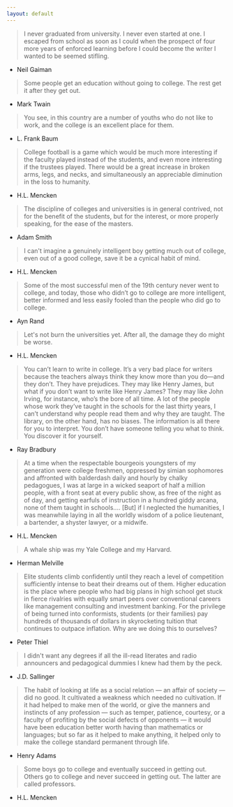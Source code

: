 ```yaml
---
layout: default
---
```



> I never graduated from university. I never even started at one. I escaped from school as soon as I could when the prospect of four more years of enforced learning before I could become the writer I wanted to be seemed stifling.

- Neil Gaiman

> Some people get an education without going to college. The rest get it after they get out.

- Mark Twain

> You see, in this country are a number of youths who do not like to work, and the college is an excellent place for them.

- L. Frank Baum

> College football is a game which would be much more interesting if the faculty played instead of the students, and even more interesting if the trustees played. There would be a great increase in broken arms, legs, and necks, and simultaneously an appreciable diminution in the loss to humanity.

- H.L. Mencken

> The discipline of colleges and universities is in general contrived, not for the benefit of the students, but for the interest, or more properly speaking, for the ease of the masters.

- Adam Smith

> I can't imagine a genuinely intelligent boy getting much out of college, even out of a good college, save it be a cynical habit of mind.

- H.L. Mencken

> Some of the most successful men of the 19th century never went to college, and today, those who didn’t go to college are more intelligent, better informed and less easily fooled than the people who did go to college.

- Ayn Rand

> Let's not burn the universities yet. After all, the damage they do might be worse.

- H.L. Mencken

> You can’t learn to write in college. It’s a very bad place for writers because the teachers always think they know more than you do—and they don’t. They have prejudices. They may like Henry James, but what if you don’t want to write like Henry James? They may like John Irving, for instance, who’s the bore of all time. A lot of the people whose work they’ve taught in the schools for the last thirty years, I can’t understand why people read them and why they are taught. The library, on the other hand, has no biases. The information is all there for you to interpret. You don’t have someone telling you what to think. You discover it for yourself.

- Ray Bradbury

> At a time when the respectable bourgeois youngsters of my generation were college freshmen, oppressed by simian sophomores and affronted with balderdash daily and hourly by chalky pedagogues, I was at large in a wicked seaport of half a million people, with a front seat at every public show, as free of the night as of day, and getting earfuls of instruction in a hundred giddy arcana, none of them taught in schools.... [But] if I neglected the humanities, I was meanwhile laying in all the worldly wisdom of a police lieutenant, a bartender, a shyster lawyer, or a midwife.

- H.L. Mencken

> A whale ship was my Yale College and my Harvard.

- Herman Melville

> Elite students climb confidently until they reach a level of competition sufficiently intense to beat their dreams out of them. Higher education is the place where people who had big plans in high school get stuck in fierce rivalries with equally smart peers over conventional careers like management consulting and investment banking. For the privilege of being turned into conformists, students (or their families) pay hundreds of thousands of dollars in skyrocketing tuition that continues to outpace inflation. Why are we doing this to ourselves?

- Peter Thiel

> I didn't want any degrees if all the ill-read literates and radio announcers and pedagogical dummies I knew had them by the peck.

- J.D. Sallinger

> The habit of looking at life as a social relation — an affair of society — did no good. It cultivated a weakness which needed no cultivation. If it had helped to make men of the world, or give the manners and instincts of any profession — such as temper, patience, courtesy, or a faculty of profiting by the social defects of opponents — it would have been education better worth having than mathematics or languages; but so far as it helped to make anything, it helped only to make the college standard permanent through life.

- Henry Adams

> Some boys go to college and eventually succeed in getting out. Others go to college and never succeed in getting out. The latter are called professors.

- H.L. Mencken

